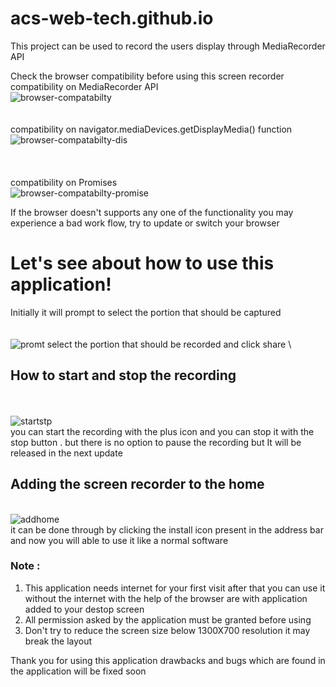 # acs-web-tech.github.io
This project can be used to record the users display through MediaRecorder API


Check the browser compatibility before using this screen recorder \
compatibility on MediaRecorder API \
![browser-compatabilty](https://user-images.githubusercontent.com/95969896/175827774-83939ed4-2c45-4384-8c61-85a222c5956e.PNG)
\
\
\
compatibility on navigator.mediaDevices.getDisplayMedia() function
![browser-compatabilty-dis](https://user-images.githubusercontent.com/95969896/175828153-5546db79-06c0-4f98-ad23-238e9db32cb0.PNG)  
\
\
\
compatibility on Promises \
![browser-compatabilty-promise](https://user-images.githubusercontent.com/95969896/175829236-46588f5c-af69-4114-8f0b-200fc9195801.PNG)

If the browser doesn't supports any one of the functionality you may experience a bad work flow, try to update or switch your browser

# Let's see about how to use this application!
Initially it will prompt to select the portion that should be captured
\
\
\
![promt](https://user-images.githubusercontent.com/95969896/175829696-17db09d3-3c70-4969-8d9a-c82eac1f3f1e.PNG)
select the portion that should be recorded and click share
\

## How to start and stop the recording 
\
\
![startstp](https://user-images.githubusercontent.com/95969896/175829878-7009c197-e7d8-4ecf-80f2-ee73b5052711.PNG)
\
you can start the recording with the plus icon and you can stop it with the stop button . but there is no option to pause the recording but It will be released in the next update


## Adding the screen recorder to the home
\
![addhome](https://user-images.githubusercontent.com/95969896/175830096-0df27f08-7a66-45be-818e-f1b53af12d4e.PNG)
\
it can be done through by clicking the install icon present in the address bar and now you will able to use it like a normal software


### Note :
1) This application needs internet for your first visit after that you can use it without the internet with the help of the browser are with application added to your destop screen
2) All permission asked by the application must be granted before using 
3) Don't try to reduce the screen size below 1300X700 resolution it may break the layout 

Thank you for using this application drawbacks and bugs which are found in the application will be fixed soon 